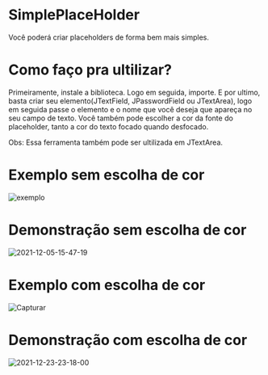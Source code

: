 # SimplePlaceHolder
Você poderá criar placeholders de forma bem mais simples.

# Como faço pra ultilizar?
Primeiramente, instale a biblioteca.
Logo em seguida, importe.
E por ultimo, basta criar seu elemento(JTextField, JPasswordField ou JTextArea), logo em seguida passe o elemento e o nome que você deseja que apareça no seu campo de texto.
Você também pode escolher a cor da fonte do placeholder, tanto a cor do texto focado quando desfocado.

Obs: Essa ferramenta também pode ser ultilizada em JTextArea.

# Exemplo sem escolha de cor
![exemplo](https://user-images.githubusercontent.com/47366440/144759329-2c639759-d5b0-4823-a871-7d78d796357a.PNG)

# Demonstração sem escolha de cor
![2021-12-05-15-47-19](https://user-images.githubusercontent.com/47366440/144759471-eee08c69-e7cc-47a6-abef-b304499b24cf.gif)

# Exemplo com escolha de cor
![Capturar](https://user-images.githubusercontent.com/47366440/147363872-999206e0-86bc-47ad-87fa-a69c9b967e8d.PNG)

# Demonstração com escolha de cor
![2021-12-23-23-18-00](https://user-images.githubusercontent.com/47366440/147307921-edcc601d-23c5-4bf2-b44b-4a73ec26e611.gif)
